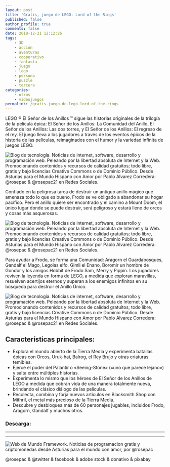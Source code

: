 ```yaml
---
layout: post
title: 'Gratis, juego de LEGO: Lord of the Rings'
published: false
author_profile: true
comments: false
date: 2018-12-21 12:12:26
tags:
    - 3D
    - acción
    - aventuras
    - cooperativo
    - fantasía
    - juego
    - lego
    - persona
    - puzzle
    - tercera
categories:
    - otros
    - videojuegos
permalink: /gratis-juego-de-lego-lord-of-the-rings
---
```

LEGO ® El Señor de los Anillos &#x2122; sigue las historias originales de la trilogía de la película épica: El Señor de los Anillos: La Comunidad del Anillo, El Señor de los Anillos: Las dos torres, y El Señor de los Anillos: El regreso de el rey. El juego lleva a los jugadores a través de los eventos épicos de la historia de las películas, reimaginados con el humor y la variedad infinita de juegos LEGO.

![Blog de tecnología. Noticias de internet, software, desarrollo y programación web. Peleando por la libertad absoluta de Internet y la Web. Promocionando contenidos y recursos de calidad gratuitos; todo libre, gratis y bajo licencias Creative Commons o de Dominio Público. Desde Asturias para el Mundo Hispano con Amor por Pablo Alvarez Corredera: @rosepac &  @rosepac21 en Redes Sociales.][1]

Confiado en la peligrosa tarea de destruir un antiguo anillo mágico que amenaza todo lo que es bueno, Frodo se ve obligado a abandonar su hogar pacífico. Pero el anillo quiere ser encontrado y el camino a Mount Doom, el único lugar donde se puede destruir, será peligroso y estará lleno de orcos y cosas más asquerosas.

![Blog de tecnología. Noticias de internet, software, desarrollo y programación web. Peleando por la libertad absoluta de Internet y la Web. Promocionando contenidos y recursos de calidad gratuitos; todo libre, gratis y bajo licencias Creative Commons o de Dominio Público. Desde Asturias para el Mundo Hispano con Amor por Pablo Alvarez Corredera: @rosepac &  @rosepac21 en Redes Sociales.][2]

Para ayudar a Frodo, se forma una Comunidad: Aragorn el Guardabosques, Gandalf el Mago, Legolas elfo, Gimli el Enano, Boromir un hombre de Gondor y los amigos Hobbit de Frodo Sam, Merry y Pippin. Los jugadores reviven la leyenda en forma de LEGO, a medida que exploran maravillas, resuelven acertijos eternos y superan a los enemigos infinitos en su búsqueda para destruir el Anillo Único.

![Blog de tecnología. Noticias de internet, software, desarrollo y programación web. Peleando por la libertad absoluta de Internet y la Web. Promocionando contenidos y recursos de calidad gratuitos; todo libre, gratis y bajo licencias Creative Commons o de Dominio Público. Desde Asturias para el Mundo Hispano con Amor por Pablo Alvarez Corredera: @rosepac &  @rosepac21 en Redes Sociales.][3]

## Características principales:

  * Explora el mundo abierto de la Tierra Media y experimenta batallas épicas con Orcos, Uruk-hai, Balrog, el Rey Brujo y otras criaturas temibles.
  * Ejerce el poder del Palantír o &#171;Seeing-Stone&#187; (&#171;uno que parece lejano&#187;) y salta entre múltiples historias.
  * Experimenta lo mismo que los héroes de El Señor de los Anillos de LEGO a medida que cobran vida de una manera totalmente nueva, brindando el clásico diálogo de las películas.
  * Recolecta, combina y forja nuevos artículos en Blacksmith Shop con Mithril, el metal más precioso de la Tierra Media.
  * Descubre y desbloquea más de 60 personajes jugables, incluidos Frodo, Aragorn, Gandalf y muchos otros.



### Descarga: 

* * *


   


* * *


  


![Web de Mundo Framework. Noticias de programacion gratis y criptomonedas desde Asturias para el mundo con amor, por @rosepac][4]


  @rosepac & @twitter & facebook & adobe stock & donativo & pixabay


 [1]: https://i.ibb.co/BwYM4f1/lego-senor-anillos.jpg
 [2]: https://i.ibb.co/PjVS84X/maxresdefault-1.jpg
 [3]: https://i.ibb.co/C128gFH/maxresdefault.jpg
 [4]: https://image.ibb.co/iTckvT/mundo-framework-1350x167-steemit.png